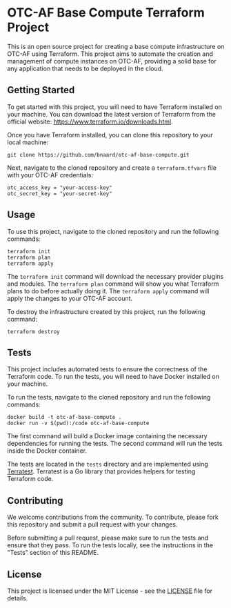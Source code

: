 


# OTC-AF Base Compute Terraform Project

This is an open source project for creating a base compute infrastructure on OTC-AF using Terraform. This project aims to automate the creation and management of compute instances on OTC-AF, providing a solid base for any application that needs to be deployed in the cloud.

## Getting Started

To get started with this project, you will need to have Terraform installed on your machine. You can download the latest version of Terraform from the official website: https://www.terraform.io/downloads.html.

Once you have Terraform installed, you can clone this repository to your local machine:

```
git clone https://github.com/bnaard/otc-af-base-compute.git
```

Next, navigate to the cloned repository and create a `terraform.tfvars` file with your OTC-AF credentials:

```
otc_access_key = "your-access-key"
otc_secret_key = "your-secret-key"
```

## Usage

To use this project, navigate to the cloned repository and run the following commands:

```
terraform init
terraform plan
terraform apply
```

The `terraform init` command will download the necessary provider plugins and modules. The `terraform plan` command will show you what Terraform plans to do before actually doing it. The `terraform apply` command will apply the changes to your OTC-AF account.

To destroy the infrastructure created by this project, run the following command:

```
terraform destroy
```

## Tests

This project includes automated tests to ensure the correctness of the Terraform code. To run the tests, you will need to have Docker installed on your machine.

To run the tests, navigate to the cloned repository and run the following commands:

```
docker build -t otc-af-base-compute .
docker run -v $(pwd):/code otc-af-base-compute
```

The first command will build a Docker image containing the necessary dependencies for running the tests. The second command will run the tests inside the Docker container.

The tests are located in the `tests` directory and are implemented using [Terratest](https://github.com/gruntwork-io/terratest). Terratest is a Go library that provides helpers for testing Terraform code.

## Contributing

We welcome contributions from the community. To contribute, please fork this repository and submit a pull request with your changes.

Before submitting a pull request, please make sure to run the tests and ensure that they pass. To run the tests locally, see the instructions in the "Tests" section of this README.

## License

This project is licensed under the MIT License - see the [LICENSE](LICENSE) file for details.